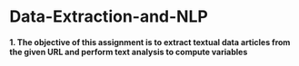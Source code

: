 # Data-Extraction-and-NLP
#### 1. The objective of this assignment is to extract textual data articles from the given URL and perform text analysis to compute variables
